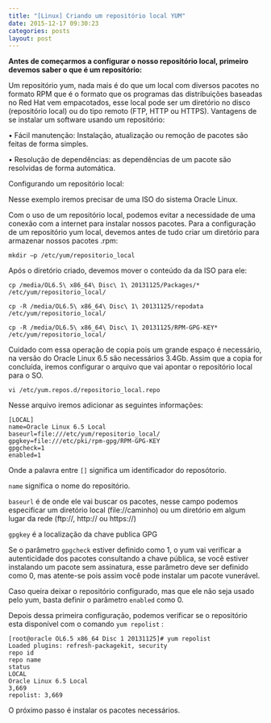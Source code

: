 ```yaml
---
title: "[Linux] Criando um repositório local YUM"
date: 2015-12-17 09:30:23 
categories: posts
layout: post
---
```


**Antes de começarmos a configurar  o nosso repositório local, primeiro devemos saber o que é um repositório:**

Um repositório yum, nada mais é do que um local com diversos pacotes no formato RPM que é o formato que os programas das distribuições baseadas no Red Hat vem empacotados, esse local pode ser um diretório no disco (repositório local) ou do tipo remoto (FTP, HTTP ou HTTPS).
Vantagens de se instalar um software usando um repositório:

•	Fácil manutenção: Instalação, atualização ou remoção de pacotes são feitas de forma simples.

•	Resolução de dependências: as dependências de um pacote são resolvidas de forma automática.

Configurando um repositório local:

Nesse exemplo iremos precisar de uma ISO do sistema Oracle Linux.

Com o uso de um repositório local, podemos evitar a necessidade de uma conexão com a internet para instalar nossos pacotes.
Para a configuração de um repositório yum local, devemos antes de tudo criar um diretório para armazenar nossos pacotes .rpm:

`mkdir –p /etc/yum/repositorio_local`

Após o diretório criado, devemos mover o conteúdo da  da ISO para ele:

    cp /media/OL6.5\ x86_64\ Disc\ 1\ 20131125/Packages/* /etc/yum/repositorio_local/

    cp -R /media/OL6.5\ x86_64\ Disc\ 1\ 20131125/repodata /etc/yum/repositorio_local/

    cp -R /media/OL6.5\ x86_64\ Disc\ 1\ 20131125/RPM-GPG-KEY* /etc/yum/repositorio_local/

Cuidado com essa operação de copia pois um grande espaço é necessário, na versão do Oracle Linux 6.5 são necessários 3.4Gb.
Assim que a copia for concluída, iremos configurar o arquivo que vai apontar o repositório local para o SO.

`vi /etc/yum.repos.d/repositorio_local.repo`


Nesse arquivo iremos adicionar as seguintes informações:

    [LOCAL]
    name=Oracle Linux 6.5 Local
    baseurl=file:///etc/yum/repositorio_local/
    gpgkey=file:///etc/pki/rpm-gpg/RPM-GPG-KEY
    gpgcheck=1
    enabled=1

Onde a palavra entre `[]` significa um identificador do reposótorio.

`name` significa o nome do repositório.

`baseurl` é de onde ele vai buscar os pacotes, nesse campo podemos especificar um diretório local (file://caminho) ou um diretório em algum lugar da rede (ftp://, http:// ou https://)

`gpgkey` é a localização da chave publica GPG

Se o parâmetro `gpgcheck` estiver definido como 1, o yum vai verificar a autenticidade dos pacotes consultando a chave pública, se você estiver instalando um pacote sem assinatura, esse parâmetro deve ser definido como 0, mas atente-se pois assim você pode instalar um pacote vunerável.

Caso queira deixar o repositório configurado, mas que ele não seja usado pelo yum, basta definir o parâmetro `enabled` como 0.</p>

Depois dessa primeira configuração, podemos verificar se o repositório esta disponível com o comando `yum repolist` :

    [root@oracle OL6.5 x86_64 Disc 1 20131125]# yum repolist
    Loaded plugins: refresh-packagekit, security
    repo id                                                                              repo name                                                                                           status
    LOCAL                                                                                Oracle Linux 6.5 Local                                                                              3,669
    repolist: 3,669

O próximo passo é instalar os pacotes necessários.
